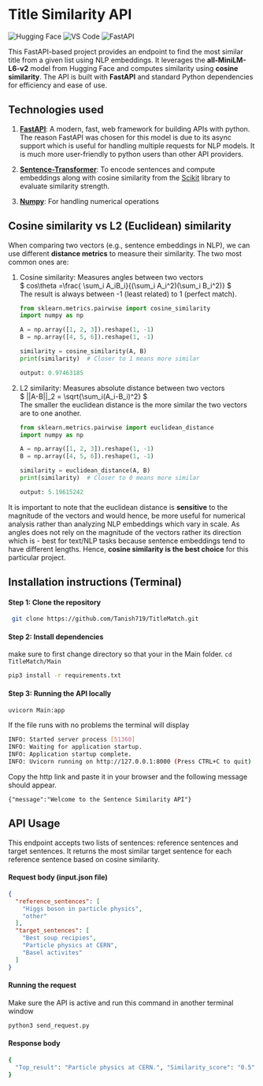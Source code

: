 
# **Title Similarity API**  
![Hugging Face](https://img.shields.io/badge/Hugging%20Face-FFCC4D?style=for-the-badge&logo=huggingface&logoColor=black)
![VS Code](https://img.shields.io/badge/VS%20Code-007ACC?style=for-the-badge&logo=visualstudiocode&logoColor=white)
![FastAPI](https://img.shields.io/badge/FastAPI-009688?style=for-the-badge&logo=fastapi&logoColor=white)

This FastAPI-based project provides an endpoint to find the most similar title from a given list using NLP embeddings. It leverages the **all-MiniLM-L6-v2** model from Hugging Face and computes similarity using **cosine similarity**. The API is built with **FastAPI** and standard Python dependencies for efficiency and ease of use.

  

## Technologies used

1.  **[FastAPI](https://fastapi.tiangolo.com)**: A modern, fast, web framework for building APIs with python. The reason FastAPI was chosen for this model is due to its async support which is useful for handling multiple requests for NLP models. It is much more user-friendly to python users than other API providers. 

2. **[Sentence-Transformer](https://sbert.net/)**: To encode sentences and compute embeddings along with cosine similarity from the [Scikit](https://scikit-learn.org/stable/) library to evaluate similarity strength.

3. **[Numpy](https://numpy.org/)**: For handling numerical operations


## Cosine similarity vs L2 (Euclidean) similarity
When comparing two vectors (e.g., sentence embeddings in NLP), we can use different **distance metrics** to measure their similarity. The two most common ones are:

 1. Cosine similarity: Measures angles between two vectors\
	$` cos\theta =\frac{ \sum_i A_iB_i}{(\sum_i A_i^2)(\sum_i B_i^2)}  `$\
	 The result is always between -1 (least related) to 1 (perfect match). 
	 ```python
	 from sklearn.metrics.pairwise import cosine_similarity
	import numpy as np

	A = np.array([1, 2, 3]).reshape(1, -1)
	B = np.array([4, 5, 6]).reshape(1, -1)

	similarity = cosine_similarity(A, B)
	print(similarity)  # Closer to 1 means more similar
	
	output: 0.97463185
	```

 2. L2 similarity: Measures absolute distance between two vectors\
	 $`   ||A-B||_2 = \sqrt{\sum_i(A_i-B_i)^2}  `$\
	The smaller the euclidean distance is the more similar the two vectors 		are to one another.
	 ```python
	 from sklearn.metrics.pairwise import euclidean_distance
	import numpy as np

	A = np.array([1, 2, 3]).reshape(1, -1)
	B = np.array([4, 5, 6]).reshape(1, -1)

	similarity = euclidean_distance(A, B)
	print(similarity)  # Closer to 0 means more similar
	
	output: 5.19615242
	```

It is important to note that the euclidean distance is **sensitive** to the magnitude of the vectors and would hence, be more useful for numerical analysis rather than analyzing NLP embeddings which vary in scale. As angles does not rely on the magnitude of the vectors rather its direction which is -   best for text/NLP tasks because sentence embeddings tend to have different lengths. Hence, **cosine similarity is the best choice** for this particular project. 

## Installation instructions (Terminal)
#### Step 1: Clone the repository
```bash
 git clone https://github.com/Tanish719/TitleMatch.git
```

#### Step 2: Install dependencies
make sure to first change directory so that your in the Main folder. ``` cd TitleMatch/Main ```
```bash
pip3 install -r requirements.txt
```

#### Step 3: Running the API locally 
```bash
uvicorn Main:app
```
If the file runs with no problems the terminal will display
```bash
INFO: Started server process [51360]
INFO: Waiting for application startup.
INFO: Application startup complete.
INFO: Uvicorn running on http://127.0.0.1:8000 (Press CTRL+C to quit)
```
Copy the http link and paste it in your browser and the following message should appear.
```
{"message":"Welcome to the Sentence Similarity API"}
```
## API Usage

This endpoint accepts two lists of sentences: reference sentences and target sentences. It returns the most similar target sentence for each reference sentence based on cosine similarity.
#### Request body (input.json file)
```json
{
  "reference_sentences": [
    "Higgs boson in particle physics",
    "other"
  ],
  "target_sentences": [
    "Best soup recipies",
    "Particle physics at CERN",
    "Basel activites"
  ]
}
```
#### Running the request
Make sure the API is active and run this command in another terminal window
```bash
python3 send_request.py
```
#### Response body
```bash
{
  "Top_result": "Particle physics at CERN.", "Similarity_score": "0.5"
}
```
